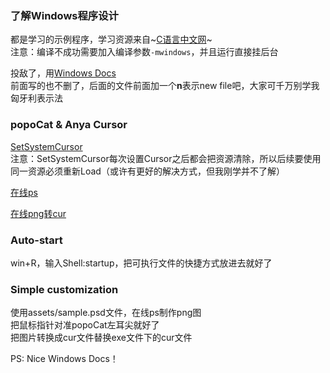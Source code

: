 ### 了解Windows程序设计  
都是学习的示例程序，学习资源来自~[C语言中文网](http://c.biancheng.net/cpp/html/2848.html)~  
注意：编译不成功需要加入编译参数`-mwindows`，并且运行直接挂后台  
  
投敌了，用[Windows Docs](https://docs.microsoft.com/zh-cn/windows/win32/learnwin32/windows-coding-conventions)  
前面写的也不删了，后面的文件前面加一个**n**表示new file吧，大家可千万别学我匈牙利表示法  
  
### popoCat & Anya Cursor  
[SetSystemCursor](https://docs.microsoft.com/en-us/windows/win32/api/winuser/nf-winuser-setsystemcursor)  
注意：SetSystemCursor每次设置Cursor之后都会把资源清除，所以后续要使用同一资源必须重新Load（或许有更好的解决方式，但我刚学并不了解）  
  
[在线ps](https://ps.gaoding.com/#/)  
  
[在线png转cur](https://convertio.co/zh/cur-converter/)  
  
### Auto-start  
win+R，输入Shell:startup，把可执行文件的快捷方式放进去就好了  
  
### Simple customization  
使用assets/sample.psd文件，在线ps制作png图  
把鼠标指针对准popoCat左耳尖就好了    
把图片转换成cur文件替换exe文件下的cur文件  

PS: Nice Windows Docs！

